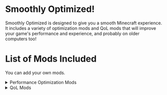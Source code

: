# Smoothly Optimized!
Smoothly Optimized is designed to give you a smooth Minecraft experience. It includes a variety of optimization mods and QoL mods that will improve your game's performance and experience, and probably on older computers too!
# List of Mods Included
You can add your own mods.
<details>

<summary>Performance Optimization Mods</summary>
[BadOptimizations](https://modrinth.com/mod/badoptimizations)
[Chunky](https://modrinth.com/plugin/chunky)
[Dynamic FPS](https://modrinth.com/mod/dynamic-fps)
[Entity Culling](https://modrinth.com/mod/entityculling)
[FerriteCore](https://modrinth.com/mod/ferrite-core)
[FPS Reducer](https://modrinth.com/mod/fps-reducer)
[ImmediatelyFast](https://modrinth.com/mod/immediatelyfast)
[Krypton](https://modrinth.com/mod/krypton)
[Lithium](https://modrinth.com/mod/lithium)
[More Culling](https://modrinth.com/mod/moreculling)
[Noisium](https://modrinth.com/mod/noisium)
[Noxesium](https://modrinth.com/mod/noxesium)
[Sodium](https://modrinth.com/mod/sodium)
[Very Many Players](https://modrinth.com/mod/vmp-fabric)
[Concurrent Chunk Management Engine](https://modrinth.com/mod/c2me-fabric)
[ModernFix](https://modrinth.com/mod/modernfix)
</details>
<details>

<summary>QoL Mods</summary>
[Bobby](https://modrinth.com/mod/bobby)
[ModMenu](https://modrinth.com/mod/modmenu)
[Model Gap Fix](https://modrinth.com/mod/modelfix)
[Reese's Sodium Options](https://modrinth.com/mod/reeses-sodium-options)
[e4mc](https://modrinth.com/mod/e4mc)
[AppleSkin](https://modrinth.com/mod/appleskin)
[Contiunity](https://modrinth.com/mod/continuity)
[Controlify](https://modrinth.com/mod/controlify)
[Iris Shaders](https://modrinth.com/mod/iris)
[LambDynamicLights](https://modrinth.com/mod/iris)
[Mouse Tweaks](https://modrinth.com/mod/mouse-tweaks)
[Remove Reloading Screen](https://modrinth.com/mod/rrls)
[Smooth Scrolling](https://modrinth.com/mod/smooth-scroll)
[Sodium Extra](https://modrinth.com/mod/sodium-extra)
[Xaero's World Map](https://modrinth.com/mod/xaeros-world-map)
[Xaero's Minimap](https://modrinth.com/mod/xaeros-minimap)
</details>

